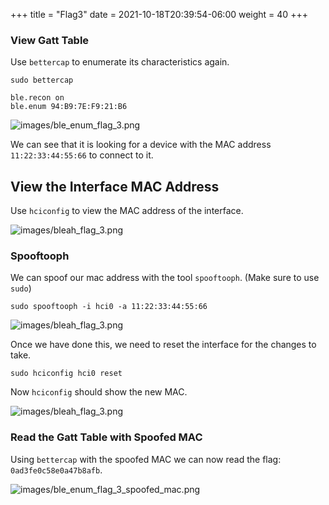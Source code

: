 +++
title = "Flag3"
date = 2021-10-18T20:39:54-06:00
weight = 40
+++


### View Gatt Table

Use `bettercap` to enumerate its characteristics again.
```
sudo bettercap
```
```
ble.recon on
ble.enum 94:B9:7E:F9:21:B6
```

![images/ble_enum_flag_3.png](/static/ble_enum_flag_3.png)

We can see that it is looking for a device with the MAC address `11:22:33:44:55:66` to connect to it.

## View the Interface MAC Address

Use `hciconfig` to view the MAC address of the interface.

![images/bleah_flag_3.png](/static/bleah_flag_3.png)

### Spooftooph

We can spoof our mac address with the tool `spooftooph`. (Make sure to use `sudo`)
```
sudo spooftooph -i hci0 -a 11:22:33:44:55:66
```
![images/bleah_flag_3.png](/static/bleah_flag_3.png)


Once we have done this, we need to reset the interface for the changes to take.
```
sudo hciconfig hci0 reset
```
Now `hciconfig` should show the new MAC.

![images/bleah_flag_3.png](/static/bleah_flag_3.png)

### Read the Gatt Table with Spoofed MAC

Using `bettercap` with the spoofed MAC we can now read the flag: `0ad3fe0c58e0a47b8afb`.

![images/ble_enum_flag_3_spoofed_mac.png](/static/ble_enum_flag_3_spoofed_mac.png)
